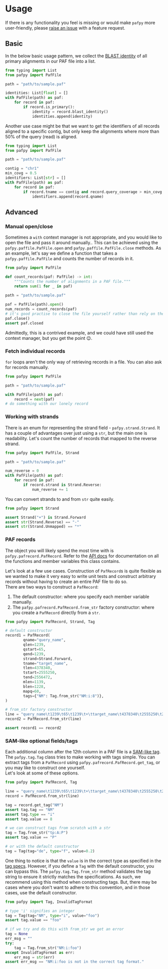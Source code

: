 # Usage

If there is any functionality you feel is missing or would make `pafpy` more
user-friendly, please [raise an issue][issue] with a feature request.

## Basic

In the below basic usage pattern, we collect the [BLAST identity][blast] of all primary
alignments in our PAF file into a list.

```py
from typing import List
from pafpy import PafFile

path = "path/to/sample.paf"

identities: List[float] = []
with PafFile(path) as paf:
    for record in paf:
        if record.is_primary():
            identity = record.blast_identity()
            identities.append(identity)
```

Another use case might be that we want to get the identifiers of all records aligned to
a specific contig, but only keep the alignments where more than 50% of the query (read)
is aligned.

```py
from typing import List
from pafpy import PafFile

path = "path/to/sample.paf"

contig = "chr1"
min_covg = 0.5
identifiers: List[str] = []
with PafFile(path) as paf:
    for record in paf:
        if record.tname == contig and record.query_coverage > min_covg:
            identifiers.append(record.qname)
```

## Advanced

### Manual open/close

Sometimes a `with` context manager is not appropriate, and you would like to open the
file and pass it around manually.. This can be achieved using the
`pafpy.paffile.PafFile.open` and `pafpy.paffile.PafFile.close` methods. As an example,
let's say we define a function that takes a `pafpy.paffile.PafFile` and counts the
number of records in it.

```py
from pafpy import PafFile

def count_records(paf: PafFile) -> int:
    """Counts the number of alignments in a PAF file."""
    return sum(1 for _ in paf)
    
path = "path/to/sample.paf"

paf = PafFile(path).open()
num_records = count_records(paf)
# it's good practise to close the file yourself rather than rely on the garbage collector
paf.close()
assert paf.closed
```

Admittedly, this is a contrived example, and we could have still used the context
manager, but you get the point 😉.

### Fetch individual records

`for` loops aren't the only way of retrieving records in a file. You can also ask for
records manually.

```py
from pafpy import PafFile

path = "path/to/sample.paf"

with PafFile(path) as paf:
    record = next(paf)
# do something with our lonely record
```

### Working with strands

There is an enum for representing the strand field - `pafpy.strand.Strand`. It has a
couple of advantages over just using a `str`, but the main one is readability. Let's
count the number of records that mapped to the reverse strand.

```py
from pafpy import PafFile, Strand

path = "path/to/sample.paf"

num_reverse = 0
with PafFile(path) as paf:
    for record in paf:
        if record.strand is Strand.Reverse:
            num_reverse += 1
```

You can convert strands to and from `str` quite easily.

```py
from pafpy import Strand

assert Strand("+") is Strand.Forward
assert str(Strand.Reverse) == "-"
assert str(Strand.Unmapped) == "*"
```

### PAF records

The object you will likely spend the most time with is `pafpy.pafrecord.PafRecord`.
Refer to the [API docs][api-docs] for documentation on all the functions and member
variables this class contains.

Let's look at a few use cases. Construction of `PafRecord`s is quite flexible as we
wanted to make it very easy to write unit tests and construct arbitrary records without
having to create an entire PAF file to do so.  
There are two ways to construct a `PafRecord`:

1. The default constructor: where you specify each member variable manually.
2. The `pafpy.pafrecord.PafRecord.from_str` factory constructor: where you create a
   `PafRecord` directly from a `str`.

```py
from pafpy import PafRecord, Strand, Tag

# default constructor
record1 = PafRecord(
        qname="query_name",
        qlen=1239,
        qstart=65,
        qend=1239,
        strand=Strand.Forward,
        tname="target_name",
        tlen=4378340,
        tstart=2555250,
        tend=2556472,
        mlen=1139,
        blen=1228,
        mapq=60,
        tags={"NM": Tag.from_str("NM:i:8")},
)

# from_str factory constructor
line = "query_name\t1239\t65\t1239\t+\ttarget_name\t4378340\t2555250\t2556472\t1139\t1228\t60\tNM:i:8"
record2 = PafRecord.from_str(line)

assert record1 == record2
```

### SAM-like optional fields/tags

Each additional column after the 12th column in a PAF file is a [SAM-like tag][tag]. The
`pafpy.tag.Tag` class tries to make working with tags simple. You can extract tags
from a `PafRecord` using `pafpy.pafrecord.PafRecord.get_tag`, or you may like to
construct one yourself.  
Let's look at some of these options.

```py
from pafpy import PafRecord, Tag

line = "query_name\t1239\t65\t1239\t+\ttarget_name\t4378340\t2555250\t2556472\t1139\t1228\t60\tNM:i:8"
record = PafRecord.from_str(line)

tag = record.get_tag("NM")
assert tag.tag == "NM"
assert tag.type == "i"
assert tag.value == 8

# we can construct tags from scratch with a str
tag = Tag.from_str("tp:A:P")
assert tag.value == "P"

# or with the default constructor
tag = Tag(tag="de", type="f", value=0.2)
```

One thing to notice is that the `value` is in the correct type as specified in the [tag
specs][tag]. However, if you define a `Tag` with the default constructor, you can bypass
this. The `pafpy.tag.Tag.from_str` method validates the tag string to ensure it strictly
matches the specifications. As such, we recommend using this method when constructing
tags. But, there may be cases where you don't want to adhere to this convention, and in
those cases, use the default constructor.

```py
from pafpy import Tag, InvalidTagFormat

# type 'i' signifies an integer
tag = Tag(tag="NM", type="i", value="foo")
assert tag.value == "foo"

# if we try and do this with from_str we get an error
tag = None
err_msg = ""
try:
    tag = Tag.from_str("NM:i:foo")
except InvalidTagFormat as err:
    err_msg = str(err)
assert err_msg == "NM:i:foo is not in the correct tag format."
```

[blast]: https://lh3.github.io/2018/11/25/on-the-definition-of-sequence-identity#blast-identity
[issue]: https://github.com/mbhall88/pafpy/issues
[tag]: https://samtools.github.io/hts-specs/SAMtags.pdf
[api-docs]: https://pafpy.xyz/#header-submodules

